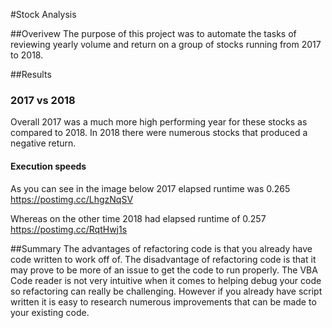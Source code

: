 #Stock Analysis

##Overivew
The purpose of this project was to automate the tasks of reviewing yearly volume and return on a group of stocks
running from 2017 to 2018.

##Results

### 2017 vs 2018
Overall 2017 was a much more high performing year for these stocks as compared to 2018.
In 2018 there were numerous stocks that produced a negative return. 

#### Execution speeds
As you can see in the image below 2017 elapsed runtime was 0.265
https://postimg.cc/LhgzNqSV

Whereas on the other time 2018 had elapsed runtime of 0.257
https://postimg.cc/RqtHwj1s

##Summary
The advantages of refactoring code is that you already have code written to work off of. The disadvantage of refactoring code is that it may prove to be more of an issue to get the code to run properly.
The VBA Code reader is not very intuitive when it comes to helping debug your code so refactoring can really be challenging. However if you already have script written it is easy to research numerous improvements that can be made to your existing code.
